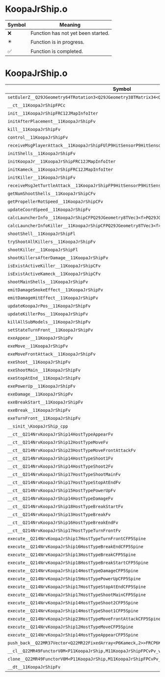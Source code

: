 # KoopaJrShip.o
| Symbol | Meaning 
| ------------- | ------------- 
| :x: | Function has not yet been started. 
| :eight_pointed_black_star: | Function is in progress. 
| :white_check_mark: | Function is completed. 


# KoopaJrShip.o
| Symbol | Decompiled? |
| ------------- | ------------- |
| `setEulerZ__Q29JGeometry64TRotation3<Q29JGeometry38TMatrix34<Q29JGeometry13SMatrix34C<f>>>Ff` | :x: |
| `__ct__11KoopaJrShipFPCc` | :x: |
| `init__11KoopaJrShipFRC12JMapInfoIter` | :x: |
| `initAfterPlacement__11KoopaJrShipFv` | :x: |
| `kill__11KoopaJrShipFv` | :x: |
| `control__11KoopaJrShipFv` | :x: |
| `receiveMsgPlayerAttack__11KoopaJrShipFUlP9HitSensorP9HitSensor` | :x: |
| `initShells__11KoopaJrShipFv` | :x: |
| `initKoopaJr__11KoopaJrShipFRC12JMapInfoIter` | :x: |
| `initKameck__11KoopaJrShipFRC12JMapInfoIter` | :x: |
| `initKiller__11KoopaJrShipFv` | :x: |
| `receiveMsgJetTurtleAttack__11KoopaJrShipFP9HitSensorP9HitSensor` | :x: |
| `getNumShootShells__11KoopaJrShipCFv` | :x: |
| `getPropellerRotSpeed__11KoopaJrShipCFv` | :x: |
| `updateCoordSpeed__11KoopaJrShipFv` | :x: |
| `calcLauncherInfo__11KoopaJrShipCFPQ29JGeometry8TVec3<f>PQ29JGeometry8TVec3<f>l` | :x: |
| `calcLauncherInfoKiller__11KoopaJrShipCFPQ29JGeometry8TVec3<f>PQ29JGeometry8TVec3<f>l` | :x: |
| `shootShell__11KoopaJrShipFl` | :x: |
| `tryShootAllKillers__11KoopaJrShipFv` | :x: |
| `shootKiller__11KoopaJrShipFl` | :x: |
| `shootKillersAfterDamage__11KoopaJrShipFv` | :x: |
| `isExistActiveKiller__11KoopaJrShipCFv` | :x: |
| `isExistActiveKameck__11KoopaJrShipCFv` | :x: |
| `shootMainShells__11KoopaJrShipFv` | :x: |
| `emitDamageSmokeEffect__11KoopaJrShipFv` | :x: |
| `emitDamageHitEffect__11KoopaJrShipFv` | :x: |
| `updateKoopaJrPos__11KoopaJrShipFv` | :x: |
| `updateKillerPos__11KoopaJrShipFv` | :x: |
| `killAllSubModels__11KoopaJrShipFv` | :x: |
| `setStateTurnFront__11KoopaJrShipFv` | :x: |
| `exeAppear__11KoopaJrShipFv` | :x: |
| `exeMove__11KoopaJrShipFv` | :x: |
| `exeMoveFrontAttack__11KoopaJrShipFv` | :x: |
| `exeShoot__11KoopaJrShipFv` | :x: |
| `exeShootMain__11KoopaJrShipFv` | :x: |
| `exeStopAtEnd__11KoopaJrShipFv` | :x: |
| `exePowerUp__11KoopaJrShipFv` | :x: |
| `exeDamage__11KoopaJrShipFv` | :x: |
| `exeBreakStart__11KoopaJrShipFv` | :x: |
| `exeBreak__11KoopaJrShipFv` | :x: |
| `exeTurnFront__11KoopaJrShipFv` | :x: |
| `__sinit_\KoopaJrShip_cpp` | :x: |
| `__ct__Q214NrvKoopaJrShip14HostTypeAppearFv` | :x: |
| `__ct__Q214NrvKoopaJrShip12HostTypeMoveFv` | :x: |
| `__ct__Q214NrvKoopaJrShip23HostTypeMoveFrontAttackFv` | :x: |
| `__ct__Q214NrvKoopaJrShip14HostTypeShoot1Fv` | :x: |
| `__ct__Q214NrvKoopaJrShip14HostTypeShoot2Fv` | :x: |
| `__ct__Q214NrvKoopaJrShip17HostTypeShootMainFv` | :x: |
| `__ct__Q214NrvKoopaJrShip17HostTypeStopAtEndFv` | :x: |
| `__ct__Q214NrvKoopaJrShip15HostTypePowerUpFv` | :x: |
| `__ct__Q214NrvKoopaJrShip14HostTypeDamageFv` | :x: |
| `__ct__Q214NrvKoopaJrShip18HostTypeBreakStartFv` | :x: |
| `__ct__Q214NrvKoopaJrShip13HostTypeBreakFv` | :x: |
| `__ct__Q214NrvKoopaJrShip16HostTypeBreakEndFv` | :x: |
| `__ct__Q214NrvKoopaJrShip17HostTypeTurnFrontFv` | :x: |
| `execute__Q214NrvKoopaJrShip17HostTypeTurnFrontCFP5Spine` | :x: |
| `execute__Q214NrvKoopaJrShip16HostTypeBreakEndCFP5Spine` | :x: |
| `execute__Q214NrvKoopaJrShip13HostTypeBreakCFP5Spine` | :x: |
| `execute__Q214NrvKoopaJrShip18HostTypeBreakStartCFP5Spine` | :x: |
| `execute__Q214NrvKoopaJrShip14HostTypeDamageCFP5Spine` | :x: |
| `execute__Q214NrvKoopaJrShip15HostTypePowerUpCFP5Spine` | :x: |
| `execute__Q214NrvKoopaJrShip17HostTypeStopAtEndCFP5Spine` | :x: |
| `execute__Q214NrvKoopaJrShip17HostTypeShootMainCFP5Spine` | :x: |
| `execute__Q214NrvKoopaJrShip14HostTypeShoot2CFP5Spine` | :x: |
| `execute__Q214NrvKoopaJrShip14HostTypeShoot1CFP5Spine` | :x: |
| `execute__Q214NrvKoopaJrShip23HostTypeMoveFrontAttackCFP5Spine` | :x: |
| `execute__Q214NrvKoopaJrShip12HostTypeMoveCFP5Spine` | :x: |
| `execute__Q214NrvKoopaJrShip14HostTypeAppearCFP5Spine` | :x: |
| `push_back__Q22MR37Vector<Q22MR22FixedArray<P6Kameck,2>>FRCP6Kameck` | :x: |
| `__cl__Q22MR49FunctorV0M<P11KoopaJrShip,M11KoopaJrShipFPCvPv_v>CFv` | :x: |
| `clone__Q22MR49FunctorV0M<P11KoopaJrShip,M11KoopaJrShipFPCvPv_v>CFP7JKRHeap` | :x: |
| `__dt__11KoopaJrShipFv` | :x: |

